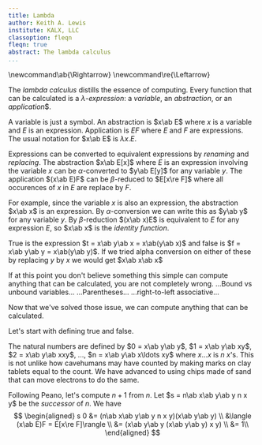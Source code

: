 ```yaml
---
title: Lambda
author: Keith A. Lewis
institute: KALX, LLC
classoption: fleqn
fleqn: true
abstract: The lambda calculus
...
```


\newcommand\ab{\Rightarrow}
\newcommand\re{\Leftarrow}

The _lambda calculus_ distills the essence of computing. Every function that can be calculated
is a $\lambda$-_expression_: a _variable_, an _abstraction_, or an _application_$.

A variable is just a symbol. An abstraction is $x\ab E$ where $x$ is
a variable and $E$ is an expression. Application is $EF$ where $E$ and $F$ are expressions.
The usual notation for $x\ab E$ is $\lambda x.E$.

Expressions can be converted to equivalent expressions by _renaming_ and _replacing_.
The abstraction $x\ab E[x]$ where $E$ is an expression involving the variable $x$ can be
$\alpha$-converted to $y\ab E[y]$ for any variable $y$.
The application $(x\ab E)F$ can be $\beta$-reduced to $E[x\re F]$
where all occurences of $x$ in $E$ are replace by $F$.

For example, since the variable $x$ is also an expression, the abstraction
$x\ab x$ is an expression.
By $\alpha$-conversion we can write this as $y\ab y$ for any variable $y$.
By $\beta$-reduction $(x\ab x)E$ is equivalent to $E$ for any expression $E$, 
so $x\ab x$ is the _identity function_.

True is the expression $t = x\ab y\ab x = x\ab(y\ab x)$ 
and false is $f = x\ab y\ab y = x\ab(y\ab y)$. If we tried alpha conversion
on either of these by replacing $y$ by $x$ we would get $x\ab x\ab x$

If at this point you don't believe something this simple can compute anything that
can be calculated, you are not completely wrong. ...Bound vs unbound variables...
...Parentheses... ...right-to-left associative...

Now that we've solved those issue, we can compute anything that
can be calculated.

Let's start with defining true and false.

The natural numbers are defined by
$0 = x\ab y\ab y$, 
$1 = x\ab y\ab xy$,
$2 = x\ab y\ab xxy$, ...,
$n = x\ab y\ab x\ldots xy$ where $x\ldots x$ is $n$ $x$'s.
This is not unlike how cavehumans may have counted by making marks on clay tablets equal to the count.
We have advanced to using chips made of sand that can move electrons to do the same.

Following Peano, let's compute $n + 1$ from $n$.
Let $s = n\ab x\ab y\ab y n x y$ be the _successor_ of $n$.
We have
$$
\begin{aligned}
s 0 &= (n\ab x\ab y\ab y n x y)(x\ab y\ab y) \\
	&\langle (x\ab E)F = E[x\re F]\rangle \\
	&= (x\ab y\ab y (x\ab y\ab y) x y) \\
	&= 1\\
\end{aligned}
$$


